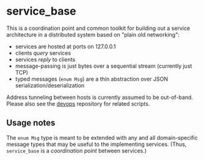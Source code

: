 # service_base

This is a coordination point and common toolkit for building
out a service architecture in a distributed system based on
"plain old networking":

- services are hosted at ports on 127.0.0.1
- clients _query_ services
- services _reply_ to clients
- message-passing is just bytes over a sequential stream
  (currently just TCP)
- typed messages (`enum Msg`) are a thin abstraction over
  JSON serialization/deserialization

Address tunneling between hosts is currently assumed to be
out-of-band.
Please also see the [devops](../devops) repository for
related scripts.

## Usage notes

The `enum Msg` type is meant to be extended with any and all
domain-specific message types that may be useful to the
implementing services.
(Thus, `service_base` is a _coordination point_ between
services.)
